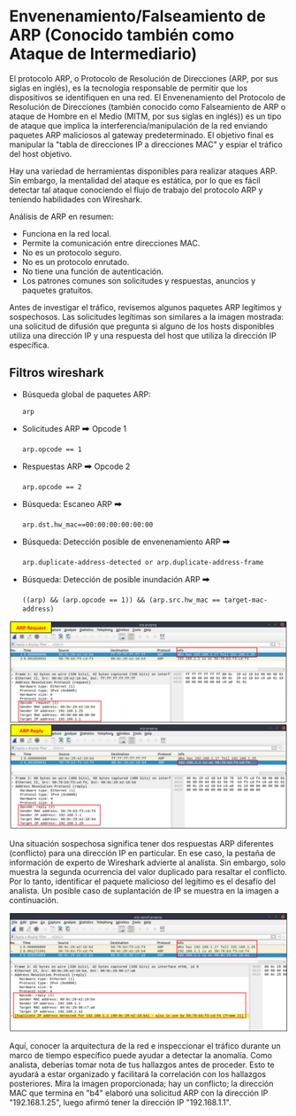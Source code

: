 

# Envenenamiento/Falseamiento de ARP (Conocido también como Ataque de Intermediario)

El protocolo ARP, o Protocolo de Resolución de Direcciones (ARP, por sus siglas en inglés), es la tecnología responsable de permitir que los dispositivos se identifiquen en una red. El Envenenamiento del Protocolo de Resolución de Direcciones (también conocido como Falseamiento de ARP o ataque de Hombre en el Medio (MITM, por sus siglas en inglés)) es un tipo de ataque que implica la interferencia/manipulación de la red enviando paquetes ARP maliciosos al gateway predeterminado. El objetivo final es manipular la "tabla de direcciones IP a direcciones MAC" y espiar el tráfico del host objetivo.

Hay una variedad de herramientas disponibles para realizar ataques ARP. Sin embargo, la mentalidad del ataque es estática, por lo que es fácil detectar tal ataque conociendo el flujo de trabajo del protocolo ARP y teniendo habilidades con Wireshark.

Análisis de ARP en resumen:
- Funciona en la red local.
- Permite la comunicación entre direcciones MAC.
- No es un protocolo seguro.
- No es un protocolo enrutado.
- No tiene una función de autenticación.
- Los patrones comunes son solicitudes y respuestas, anuncios y paquetes gratuitos.

Antes de investigar el tráfico, revisemos algunos paquetes ARP legítimos y sospechosos. Las solicitudes legítimas son similares a la imagen mostrada: una solicitud de difusión que pregunta si alguno de los hosts disponibles utiliza una dirección IP y una respuesta del host que utiliza la dirección IP específica.


## Filtros wireshark
- Búsqueda global de paquetes ARP:
  ```
  arp
  ```

- Solicitudes ARP 🠲 Opcode 1
  ```
  arp.opcode == 1
  ```

- Respuestas ARP 🠲 Opcode 2
  ```
  arp.opcode == 2
  ```

- Búsqueda: Escaneo ARP 🠲
  ```
  arp.dst.hw_mac==00:00:00:00:00:00
  ```

- Búsqueda: Detección posible de envenenamiento ARP 🠲
  ```
  arp.duplicate-address-detected or arp.duplicate-address-frame
  ```


- Búsqueda: Detección de posible inundación ARP 🠲
  ```
  ((arp) && (arp.opcode == 1)) && (arp.src.hw_mac == target-mac-address)
  ```

![](capturas/arp-lab-tryhackme.png)


Una situación sospechosa significa tener dos respuestas ARP diferentes (conflicto) para una dirección IP en particular. En ese caso, la pestaña de información de experto de Wireshark advierte al analista. Sin embargo, solo muestra la segunda ocurrencia del valor duplicado para resaltar el conflicto. Por lo tanto, identificar el paquete malicioso del legítimo es el desafío del analista. Un posible caso de suplantación de IP se muestra en la imagen a continuación.

![](capturas/arp-lab-tryhackme-2.png)


Aquí, conocer la arquitectura de la red e inspeccionar el tráfico durante un marco de tiempo específico puede ayudar a detectar la anomalía. Como analista, deberías tomar nota de tus hallazgos antes de proceder. Esto te ayudará a estar organizado y facilitará la correlación con los hallazgos posteriores. Mira la imagen proporcionada; hay un conflicto; la dirección MAC que termina en "b4" elaboró una solicitud ARP con la dirección IP "192.168.1.25", luego afirmó tener la dirección IP "192.168.1.1".

